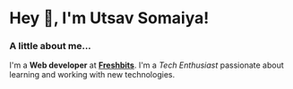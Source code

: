 <h1> Hey 👋, I'm Utsav Somaiya!</h1>
</h1>

### A little about me...
I'm a **Web developer** at **[Freshbits](https://github.com/freshbitsweb)**. I'm a *Tech Enthusiast* passionate about learning and working with new technologies.<br/>

